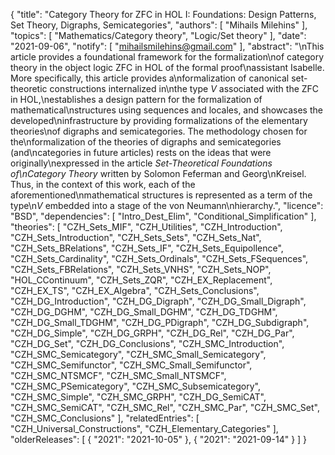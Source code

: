 {
    "title": "Category Theory for ZFC in HOL I: Foundations: Design Patterns, Set Theory, Digraphs, Semicategories",
    "authors": [
        "Mihails Milehins"
    ],
    "topics": [
        "Mathematics/Category theory",
        "Logic/Set theory"
    ],
    "date": "2021-09-06",
    "notify": [
        "mihailsmilehins@gmail.com"
    ],
    "abstract": "\nThis article provides a foundational framework for the formalization\nof category theory in the object logic ZFC in HOL of the formal proof\nassistant Isabelle. More specifically, this article provides a\nformalization of canonical set-theoretic constructions internalized in\nthe type <i>V</i> associated with the ZFC in HOL,\nestablishes a design pattern for the formalization of mathematical\nstructures using sequences and locales, and showcases the developed\ninfrastructure by providing formalizations of the elementary theories\nof digraphs and semicategories. The methodology chosen for the\nformalization of the theories of digraphs and semicategories (and\ncategories in future articles) rests on the ideas that were originally\nexpressed in the article <i>Set-Theoretical Foundations of\nCategory Theory</i> written by Solomon Feferman and Georg\nKreisel. Thus, in the context of this work, each of the aforementioned\nmathematical structures is represented as a term of the type\n<i>V</i> embedded into a stage of the von Neumann\nhierarchy.",
    "licence": "BSD",
    "dependencies": [
        "Intro_Dest_Elim",
        "Conditional_Simplification"
    ],
    "theories": [
        "CZH_Sets_MIF",
        "CZH_Utilities",
        "CZH_Introduction",
        "CZH_Sets_Introduction",
        "CZH_Sets_Sets",
        "CZH_Sets_Nat",
        "CZH_Sets_BRelations",
        "CZH_Sets_IF",
        "CZH_Sets_Equipollence",
        "CZH_Sets_Cardinality",
        "CZH_Sets_Ordinals",
        "CZH_Sets_FSequences",
        "CZH_Sets_FBRelations",
        "CZH_Sets_VNHS",
        "CZH_Sets_NOP",
        "HOL_CContinuum",
        "CZH_Sets_ZQR",
        "CZH_EX_Replacement",
        "CZH_EX_TS",
        "CZH_EX_Algebra",
        "CZH_Sets_Conclusions",
        "CZH_DG_Introduction",
        "CZH_DG_Digraph",
        "CZH_DG_Small_Digraph",
        "CZH_DG_DGHM",
        "CZH_DG_Small_DGHM",
        "CZH_DG_TDGHM",
        "CZH_DG_Small_TDGHM",
        "CZH_DG_PDigraph",
        "CZH_DG_Subdigraph",
        "CZH_DG_Simple",
        "CZH_DG_GRPH",
        "CZH_DG_Rel",
        "CZH_DG_Par",
        "CZH_DG_Set",
        "CZH_DG_Conclusions",
        "CZH_SMC_Introduction",
        "CZH_SMC_Semicategory",
        "CZH_SMC_Small_Semicategory",
        "CZH_SMC_Semifunctor",
        "CZH_SMC_Small_Semifunctor",
        "CZH_SMC_NTSMCF",
        "CZH_SMC_Small_NTSMCF",
        "CZH_SMC_PSemicategory",
        "CZH_SMC_Subsemicategory",
        "CZH_SMC_Simple",
        "CZH_SMC_GRPH",
        "CZH_DG_SemiCAT",
        "CZH_SMC_SemiCAT",
        "CZH_SMC_Rel",
        "CZH_SMC_Par",
        "CZH_SMC_Set",
        "CZH_SMC_Conclusions"
    ],
    "relatedEntries": [
        "CZH_Universal_Constructions",
        "CZH_Elementary_Categories"
    ],
    "olderReleases": [
        {
            "2021": "2021-10-05"
        },
        {
            "2021": "2021-09-14"
        }
    ]
}